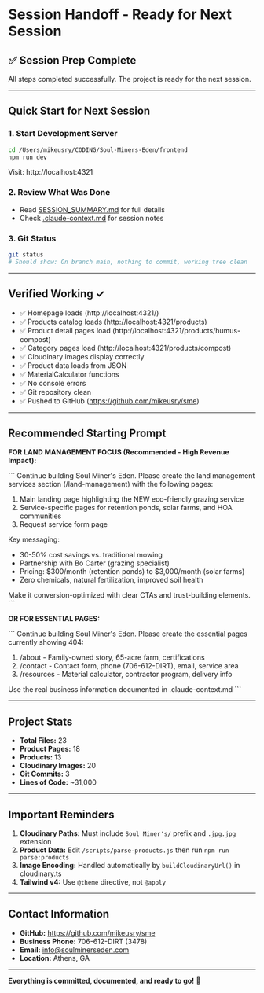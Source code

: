 # Session Handoff - Ready for Next Session

## ✅ Session Prep Complete

All steps completed successfully. The project is ready for the next session.

---

## Quick Start for Next Session

### 1. Start Development Server
```bash
cd /Users/mikeusry/CODING/Soul-Miners-Eden/frontend
npm run dev
```

Visit: http://localhost:4321

### 2. Review What Was Done
- Read [SESSION_SUMMARY.md](./SESSION_SUMMARY.md) for full details
- Check [.claude-context.md](./.claude-context.md) for session notes

### 3. Git Status
```bash
git status
# Should show: On branch main, nothing to commit, working tree clean
```

---

## Verified Working ✓

- ✅ Homepage loads (http://localhost:4321/)
- ✅ Products catalog loads (http://localhost:4321/products)
- ✅ Product detail pages load (http://localhost:4321/products/humus-compost)
- ✅ Category pages load (http://localhost:4321/products/compost)
- ✅ Cloudinary images display correctly
- ✅ Product data loads from JSON
- ✅ MaterialCalculator functions
- ✅ No console errors
- ✅ Git repository clean
- ✅ Pushed to GitHub (https://github.com/mikeusry/sme)

---

## Recommended Starting Prompt

**FOR LAND MANAGEMENT FOCUS (Recommended - High Revenue Impact):**

\`\`\`
Continue building Soul Miner's Eden. Please create the land management services section (/land-management) with the following pages:

1. Main landing page highlighting the NEW eco-friendly grazing service
2. Service-specific pages for retention ponds, solar farms, and HOA communities
3. Request service form page

Key messaging:
- 30-50% cost savings vs. traditional mowing
- Partnership with Bo Carter (grazing specialist)
- Pricing: $300/month (retention ponds) to $3,000/month (solar farms)
- Zero chemicals, natural fertilization, improved soil health

Make it conversion-optimized with clear CTAs and trust-building elements.
\`\`\`

**OR FOR ESSENTIAL PAGES:**

\`\`\`
Continue building Soul Miner's Eden. Please create the essential pages currently showing 404:

1. /about - Family-owned story, 65-acre farm, certifications
2. /contact - Contact form, phone (706-612-DIRT), email, service area
3. /resources - Material calculator, contractor program, delivery info

Use the real business information documented in .claude-context.md
\`\`\`

---

## Project Stats

- **Total Files:** 23
- **Product Pages:** 18
- **Products:** 13
- **Cloudinary Images:** 20
- **Git Commits:** 3
- **Lines of Code:** ~31,000

---

## Important Reminders

1. **Cloudinary Paths:** Must include `Soul Miner's/` prefix and `.jpg.jpg` extension
2. **Product Data:** Edit `/scripts/parse-products.js` then run `npm run parse:products`
3. **Image Encoding:** Handled automatically by `buildCloudinaryUrl()` in cloudinary.ts
4. **Tailwind v4:** Use `@theme` directive, not `@apply`

---

## Contact Information

- **GitHub:** https://github.com/mikeusry/sme
- **Business Phone:** 706-612-DIRT (3478)
- **Email:** info@soulminerseden.com
- **Location:** Athens, GA

---

**Everything is committed, documented, and ready to go!** 🚀
